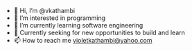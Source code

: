 - 👋 Hi, I’m @vkathambi
- 👀 I’m interested in programming
- 🌱 I’m currently learning software engineering
- 💞️ Currently seeking for new opportunities to build and learn
- 📫 How to reach me violetkathambi@yahoo.com

<!---
vkathambi/vkathambi is a ✨ special ✨ repository because its `README.md` (this file) appears on your GitHub profile.
You can click the Preview link to take a look at your changes.
--->
